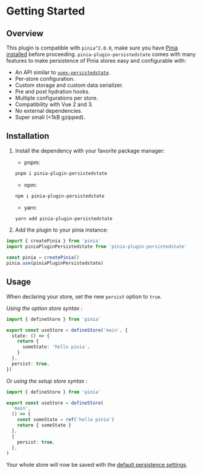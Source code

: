 # Getting Started

## Overview

This plugin is compatible with `pinia^2.0.0`, make sure you have [Pinia installed](https://pinia.vuejs.org/getting-started.html) before proceeding. `pinia-plugin-persistedstate` comes with many features to make persistence of Pinia stores easy and configurable with:
- An API similar to [`vuex-persistedstate`](https://github.com/robinvdvleuten/vuex-persistedstate).
- Per-store configuration.
- Custom storage and custom data serializer.
- Pre and post hydration hooks.
- Multiple configurations per store.
- Compatibility with Vue 2 and 3.
- No external dependencies.
- Super small (<1kB gzipped).


## Installation

1. Install the dependency with your favorite package manager:
    - pnpm:
    ```sh
    pnpm i pinia-plugin-persistedstate
    ```
    - npm:
    ```sh
    npm i pinia-plugin-persistedstate
    ```
    - yarn:
    ```sh
    yarn add pinia-plugin-persistedstate
    ```

2. Add the plugin to your pinia instance:
```ts
import { createPinia } from 'pinia'
import piniaPluginPersistedstate from 'pinia-plugin-persistedstate'

const pinia = createPinia()
pinia.use(piniaPluginPersistedstate)
```

## Usage

When declaring your store, set the new `persist` option to `true`.

_Using the option store syntax :_
```ts
import { defineStore } from 'pinia'

export const useStore = defineStore('main', {
  state: () => {
    return {
      someState: 'hello pinia',
    }
  },
  persist: true,
})
```

_Or using the setup store syntax :_
```ts
import { defineStore } from 'pinia'

export const useStore = defineStore(
  'main',
  () => {
    const someState = ref('hello pinia')
    return { someState }
  },
  {
    persist: true,
  },
)
```

Your whole store will now be saved with the [default persistence settings](/guide/config).
